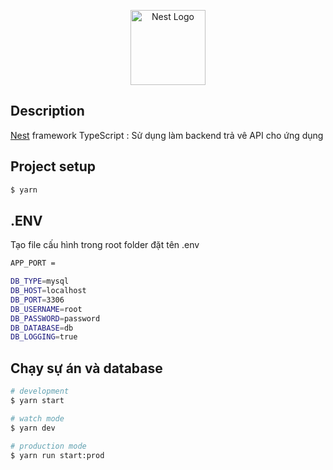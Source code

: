 <p align="center">
  <a href="http://nestjs.com/" target="blank"><img src="https://nestjs.com/img/logo-small.svg" width="120" alt="Nest Logo" /></a>
</p>

[circleci-image]: https://img.shields.io/circleci/build/github/nestjs/nest/master?token=abc123def456
[circleci-url]: https://circleci.com/gh/nestjs/nest

  

## Description

[Nest](https://github.com/nestjs/nest) framework TypeScript : Sử dụng làm backend trả vê API cho ứng dụng

## Project setup

```bash
$ yarn
```
## .ENV

Tạo file cấu hình trong root folder đặt tên .env

```bash
APP_PORT = 

DB_TYPE=mysql
DB_HOST=localhost
DB_PORT=3306
DB_USERNAME=root
DB_PASSWORD=password
DB_DATABASE=db
DB_LOGGING=true
```

## Chạy sự án và database

```bash
# development
$ yarn start

# watch mode
$ yarn dev

# production mode
$ yarn run start:prod
```


